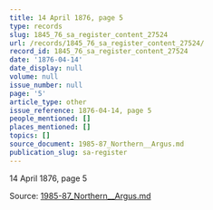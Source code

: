 ```yaml
---
title: 14 April 1876, page 5
type: records
slug: 1845_76_sa_register_content_27524
url: /records/1845_76_sa_register_content_27524/
record_id: 1845_76_sa_register_content_27524
date: '1876-04-14'
date_display: null
volume: null
issue_number: null
page: '5'
article_type: other
issue_reference: 1876-04-14, page 5
people_mentioned: []
places_mentioned: []
topics: []
source_document: 1985-87_Northern__Argus.md
publication_slug: sa-register
---
```


14 April 1876, page 5

Source: [1985-87_Northern__Argus.md](/downloads/markdown/1985-87_Northern__Argus.md)
